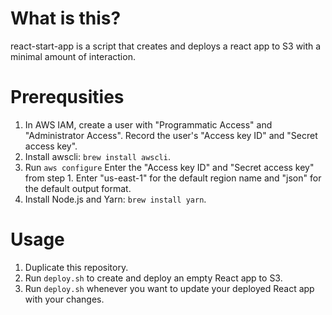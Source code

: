 # What is this?
react-start-app is a script that creates and deploys a react app to S3 with a minimal amount of interaction.

# Prerequsities

1. In AWS IAM, create a user with "Programmatic Access" and "Administrator Access". Record the user's "Access key ID" and "Secret access key".
2. Install awscli: `brew install awscli`.
3. Run `aws configure` Enter the "Access key ID" and "Secret access key" from step 1. Enter "us-east-1" for the default region name and "json" for the default output format.
4. Install Node.js and Yarn: `brew install yarn`.

# Usage

1. Duplicate this repository.
2. Run `deploy.sh` to create and deploy an empty React app to S3.
3. Run `deploy.sh` whenever you want to update your deployed React app with your changes.
